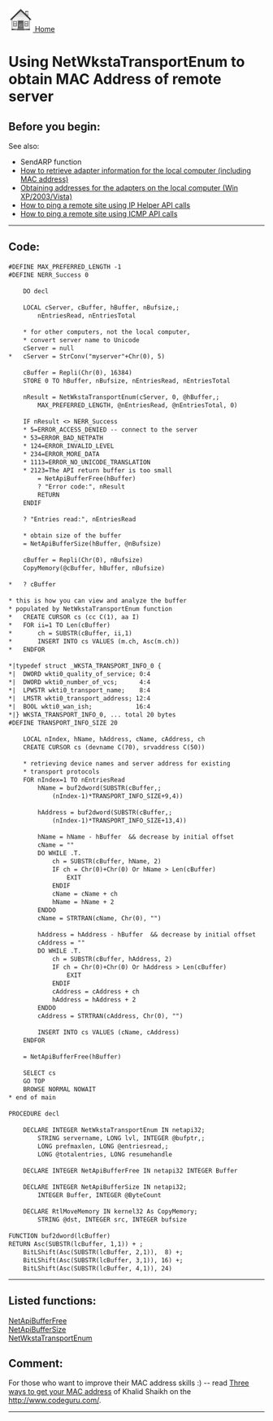 [<img src="../images/home.png"> Home ](https://github.com/VFPX/Win32API)  

# Using NetWkstaTransportEnum to obtain MAC Address of remote server

## Before you begin:
See also:

* SendARP function  
* [How to retrieve adapter information for the local computer (including MAC address)](sample_347.md)  
* [Obtaining addresses for the adapters on the local computer (Win XP/2003/Vista)](sample_506.md)  
* [How to ping a remote site using IP Helper API calls](sample_382.md)  
* [How to ping a remote site using ICMP API calls](sample_486.md)  

  
***  


## Code:
```foxpro  
#DEFINE MAX_PREFERRED_LENGTH -1
#DEFINE NERR_Success 0

	DO decl
	
	LOCAL cServer, cBuffer, hBuffer, nBufsize,;
		nEntriesRead, nEntriesTotal

	* for other computers, not the local computer,
	* convert server name to Unicode
	cServer = null
*	cServer = StrConv("myserver"+Chr(0), 5)

	cBuffer = Repli(Chr(0), 16384)
	STORE 0 TO hBuffer, nBufsize, nEntriesRead, nEntriesTotal
	
	nResult = NetWkstaTransportEnum(cServer, 0, @hBuffer,;
		MAX_PREFERRED_LENGTH, @nEntriesRead, @nEntriesTotal, 0)

	IF nResult <> NERR_Success
	* 5=ERROR_ACCESS_DENIED -- connect to the server
	* 53=ERROR_BAD_NETPATH
	* 124=ERROR_INVALID_LEVEL
	* 234=ERROR_MORE_DATA
	* 1113=ERROR_NO_UNICODE_TRANSLATION
	* 2123=The API return buffer is too small
		= NetApiBufferFree(hBuffer)
		? "Error code:", nResult
		RETURN
	ENDIF
	
	? "Entries read:", nEntriesRead

	* obtain size of the buffer
	= NetApiBufferSize(hBuffer, @nBufsize)

	cBuffer = Repli(Chr(0), nBufsize)
	CopyMemory(@cBuffer, hBuffer, nBufsize)

*	? cBuffer

* this is how you can view and analyze the buffer
* populated by NetWkstaTransportEnum function
*	CREATE CURSOR cs (cc C(1), aa I)
*	FOR ii=1 TO Len(cBuffer)
*		ch = SUBSTR(cBuffer, ii,1)
*		INSERT INTO cs VALUES (m.ch, Asc(m.ch))
*	ENDFOR

*|typedef struct _WKSTA_TRANSPORT_INFO_0 {
*|  DWORD wkti0_quality_of_service; 0:4
*|  DWORD wkti0_number_of_vcs;      4:4
*|  LPWSTR wkti0_transport_name;    8:4
*|  LMSTR wkti0_transport_address; 12:4
*|  BOOL wkti0_wan_ish;            16:4
*|} WKSTA_TRANSPORT_INFO_0, ... total 20 bytes
#DEFINE TRANSPORT_INFO_SIZE 20

	LOCAL nIndex, hName, hAddress, cName, cAddress, ch
	CREATE CURSOR cs (devname C(70), srvaddress C(50))

	* retrieving device names and server address for existing
	* transport protocols
	FOR nIndex=1 TO nEntriesRead
		hName = buf2dword(SUBSTR(cBuffer,;
			(nIndex-1)*TRANSPORT_INFO_SIZE+9,4))

		hAddress = buf2dword(SUBSTR(cBuffer,;
			(nIndex-1)*TRANSPORT_INFO_SIZE+13,4))

		hName = hName - hBuffer  && decrease by initial offset
		cName = ""
		DO WHILE .T.
			ch = SUBSTR(cBuffer, hName, 2)
			IF ch = Chr(0)+Chr(0) Or hName > Len(cBuffer)
				EXIT
			ENDIF
			cName = cName + ch
			hName = hName + 2
		ENDDO
		cName = STRTRAN(cName, Chr(0), "")

		hAddress = hAddress - hBuffer  && decrease by initial offset
		cAddress = ""
		DO WHILE .T.
			ch = SUBSTR(cBuffer, hAddress, 2)
			IF ch = Chr(0)+Chr(0) Or hAddress > Len(cBuffer)
				EXIT
			ENDIF
			cAddress = cAddress + ch
			hAddress = hAddress + 2
		ENDDO
		cAddress = STRTRAN(cAddress, Chr(0), "")
		
		INSERT INTO cs VALUES (cName, cAddress)
	ENDFOR

	= NetApiBufferFree(hBuffer)
	
	SELECT cs
	GO TOP
	BROWSE NORMAL NOWAIT
* end of main

PROCEDURE decl

	DECLARE INTEGER NetWkstaTransportEnum IN netapi32;
		STRING servername, LONG lvl, INTEGER @bufptr,;
		LONG prefmaxlen, LONG @entriesread,;
		LONG @totalentries, LONG resumehandle

	DECLARE INTEGER NetApiBufferFree IN netapi32 INTEGER Buffer

	DECLARE INTEGER NetApiBufferSize IN netapi32;
		INTEGER Buffer, INTEGER @ByteCount

	DECLARE RtlMoveMemory IN kernel32 As CopyMemory;
		STRING @dst, INTEGER src, INTEGER bufsize

FUNCTION buf2dword(lcBuffer)
RETURN Asc(SUBSTR(lcBuffer, 1,1)) + ;
	BitLShift(Asc(SUBSTR(lcBuffer, 2,1)),  8) +;
	BitLShift(Asc(SUBSTR(lcBuffer, 3,1)), 16) +;
	BitLShift(Asc(SUBSTR(lcBuffer, 4,1)), 24)  
```  
***  


## Listed functions:
[NetApiBufferFree](../libraries/netapi32/NetApiBufferFree.md)  
[NetApiBufferSize](../libraries/netapi32/NetApiBufferSize.md)  
[NetWkstaTransportEnum](../libraries/netapi32/NetWkstaTransportEnum.md)  

## Comment:
For those who want to improve their MAC address skills :)  -- read <a href="http://www.codeguru.com/Cpp/I-N/network/networkinformation/article.php/c5451/">Three ways to get your MAC address</a> of  Khalid Shaikh on the <a href="http://www.codeguru.com/">http://www.codeguru.com/</a>.  
  
***  

